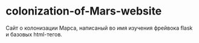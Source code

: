 # colonization-of-Mars-website
Сайт о колонизации Марса, написаный во имя изучения фрейвока flask и базовых html-тегов.

